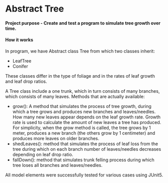 # Abstract Tree
#### Project purpose - Create and test a program to simulate tree growth over time.

#### How it works
In program, we have Abstract class Tree from which two classes inherit:
 - LeafTree
 - Conifer

These classes differ in the type of foliage and in the rates of leaf growth and leaf drop ratios. 

A Tree class include a one trunk, which in turn consists of many branches, which consists of many leaves.
Methods that are actually available:
- grow(): A method that simulates the process of tree growth, during which a tree grows and produces new branches and leaves/needles. How many new leaves appear depends on the leaf growth rate.
Growth rate is used to calculate the amount of new leaves a tree has produced. For simplicity, when the grow method is called, the tree grows by 1 meter, produces a new branch (the others grow by 1 centimeter) and produces more leaves on older branches.
- shedLeaves(): method that simulates the process of leaf loss from the tree during which on each branch number of leaves/needles decreases
depending on leaf drop ratio.
- fallDown(): method that simulates trunk felling process during which tree loses all branches and leaves/needles.

All model elements were successfully tested for various cases using JUnit5.
